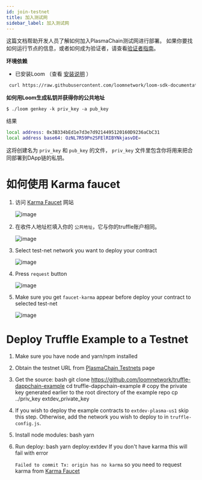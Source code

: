```yaml
---
id: join-testnet
title: 加入测试网
sidebar_label: 加入测试网
---
```

这篇文档帮助开发人员了解如何加入PlasmaChain测试网进行部署。 如果你要找如何运行节点的信息，或者如何成为验证者，请查看[验证者指南](validator.html)。

**环境依赖**

- 已安装Loom （查看 [安装说明](https://loomx.io/developers/docs/en/basic-install-osx.html#installation) ）

```bash
 curl https://raw.githubusercontent.com/loomnetwork/loom-sdk-documentation/master/scripts/get_loom.sh | sh
```

**如何用Loom生成私钥并获得你的公共地址**

    $ ./loom genkey -k priv_key -a pub_key
    

结果

```bash
local address: 0x3B334bEd1e7d3e7d9214495120160D9236aCbC31
local address base64: OzNL7R59Pn2SFElRIBYNkjasvDE=
```

这将创建名为 `priv_key` 和 `pub_key` 的文件， `priv_key` 文件里包含你将用来把合同部署到DApp链的私钥。

# 如何使用 Karma faucet

1. 访问 [Karma Faucet](https://faucet.dappchains.com) 网站   
      
      
    ![image](/developers/img/faucet/1.png)   
      
      
    
2. 在收件人地址栏填入你的 `公共地址`，它与你的truffle账户相同。   
      
      
    ![image](/developers/img/faucet/2.png)   
      
      
    
3. Select test-net network you want to deploy your contract   
      
      
    ![image](/developers/img/faucet/3.png)   
      
      
    
4. Press `request` button   
      
      
    ![image](/developers/img/faucet/4.png)   
      
      
    
5. Make sure you get `faucet-karma` appear before deploy your contract to selected test-net   
      
      
    ![image](/developers/img/faucet/5.png)

# Deploy Truffle Example to a Testnet

1. Make sure you have node and yarn/npm installed
2. Obtain the testnet URL from [PlasmaChain Testnets](testnet-plasma.html) page
3. Get the source: 
        bash
        git clone https://github.com/loomnetwork/truffle-dappchain-example
        cd truffle-dappchain-example
        # copy the private key generated earlier to the root directory of the example repo
        cp ../priv_key extdev_private_key

4. If you wish to deploy the example contracts to `extdev-plasma-us1` skip this step. Otherwise, add the network you wish to deploy to in `truffle-config.js`.
5. Install node modules: 
        bash
        yarn

6. Run deploy: 
        bash
        yarn deploy:extdev If you don't have karma this will fail with error 
    
    `Failed to commit Tx: origin has no karma` so you need to request karma from [Karma Faucet](http://faucet.dappchains.com)